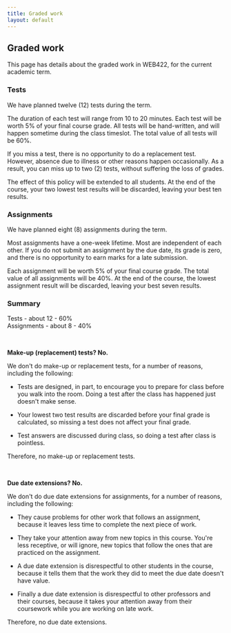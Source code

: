 ```yaml
---
title: Graded work
layout: default
---
```


## Graded work

This page has details about the graded work in WEB422, for the current academic term.


### Tests

We have planned twelve (12) tests during the term.

The duration of each test will range from 10 to 20 minutes. Each test will be worth 5% of your final course grade. All tests will be hand-written, and will happen sometime during the class timeslot. The total value of all tests will be 60%.

If you miss a test, there is no opportunity to do a replacement test. However, absence due to illness or other reasons happen occasionally. As a result, you can miss up to two (2) tests, without suffering the loss of grades.

The effect of this policy will be extended to all students. At the end of the course, your two lowest test results will be discarded, leaving your best ten results.


### Assignments

We have planned eight (8) assignments during the term.

Most assignments have a one-week lifetime. Most are independent of each other. If you do not submit an assignment by the due date, its grade is zero, and there is no opportunity to earn marks for a late submission.

Each assignment will be worth 5% of your final course grade. The total value of all assignments will be 40%. At the end of the course, the lowest assignment result will be discarded, leaving your best seven results.


### Summary

Tests - about 12 - 60%  
Assignments - about 8 - 40%  

<br>

**Make-up (replacement) tests? No.**

We don't do make-up or replacement tests, for a number of reasons, including the following:

* Tests are designed, in part, to encourage you to prepare for class before you walk into the room. Doing a test after the class has happened just doesn't make sense.

* Your lowest two test results are discarded before your final grade is calculated, so missing a test does not affect your final grade.

* Test answers are discussed during class, so doing a test after class is pointless.

Therefore, no make-up or replacement tests. 

<br>

**Due date extensions? No.**

We don't do due date extensions for assignments, for a number of reasons, including the following:

* They cause problems for other work that follows an assignment, because it leaves less time to complete the next piece of work.

* They take your attention away from new topics in this course. You're less receptive, or will ignore, new topics that follow the ones that are practiced on the assignment.

* A due date extension is disrespectful to other students in the course, because it tells them that the work they did to meet the due date doesn't have value.

* Finally a due date extension is disrespectful to other professors and their courses, because it takes your attention away from their coursework while you are working on late work.

Therefore, no due date extensions.
